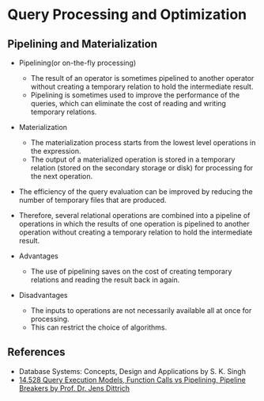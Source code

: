 # Query Processing and Optimization

## Pipelining and Materialization

* Pipelining(or on-the-fly processing)
	* The result of an operator is sometimes pipelined to another operator without creating a temporary relation to hold
	  the intermediate result.
	* Pipelining is sometimes used to improve the performance of the queries, which can eliminate the cost of reading
	  and writing temporary relations.

* Materialization
	* The materialization process starts from the lowest level operations in the expression.
	* The output of a materialized operation is stored in a temporary relation (stored on the secondary storage or disk)
	  for processing for the next operation.

* The efficiency of the query evaluation can be improved by reducing the number of temporary files that are produced.
* Therefore, several relational operations are combined into a pipeline of operations in which the results of one
  operation is pipelined to another operation without creating a temporary relation to hold the intermediate result.

* Advantages
	* The use of pipelining saves on the cost of creating temporary relations and reading the result back in again.
* Disadvantages
	* The inputs to operations are not necessarily available all at once for processing.
	* This can restrict the choice of algorithms.

## References

* Database Systems: Concepts, Design and Applications by S. K. Singh
* [14.528 Query Execution Models, Function Calls vs Pipelining, Pipeline Breakers by Prof. Dr. Jens Dittrich](https://youtu.be/SR4AaqA4DXY)
